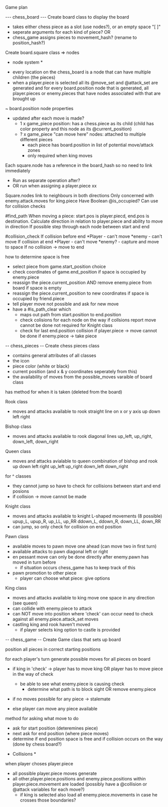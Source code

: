 Game plan

--- chess_board ---
Create board class to display the board
- takes either chess piece as a slot (use nodes?), or an empty space  "[ ]"
- seperate arguments for each kind of piece?
OR
- chess_game assigns pieces to movement_hash? (rename to position_hash?)

Create board.square class => nodes

* node system *
- every location on the chess_board is a node that can have multiple children (the pieces)
- when a player.piece is selected all its @move_set and @attack_set are generated and for every board.position node that is generated, all player.pieces or enemy.pieces that have nodes associated with that are brought up

~ board.position node properties
- updated after each move is made?
  - 1 x game_piece position: has a chess.piece as its child (child has color property and this node as its @current_position)
  - ? x game_piece "can move here" nodes: attached to multiple different pieces
    - each piece has board.position in list of potential move/attack zones
    - only required when king moves
    

Each square.node has a reference in the board_hash so no need to link immediately
- Run as separate operation after?
- OR run when assigning a player.piece xx

Square.nodes link to neighbours in both directions
Only concerned with enemy.attack.moves for king.piece
Have Boolean @is_occupied?
Can use for collision checks

#find_path
When moving a piece: start.pos is player.piecd, end.pos is destination. Calculate direction in relation to player.piece and ability to move in direction
If possible step through each node between start and end

#collision_check
If collision before end
*Player - can't move
*enemy - can't move
If collision at end
*Player - can't move
*enemy? - capture and move to space
If no collision -> move to end

how to determine space is free 
- select piece from game.start_position choice
- check coordinates of game.end_position
 if space is occupied by enemy.piece
 - reassign the piece.current_position AND remove enemy.piece from board
 if space is empty
 - reassign the piece.current_position to new coordinates
 if space is occupied by friend.piece
 - tell player move not possible and ask for new move
- have a #is_path_clear which 
  - maps out path from start.position to end.position
  - check colisions for each node on the way
   if collsions report move cannot be done
   not required for Knight class
  - check for last end.position collision
    if player.piece -> move cannot be done
    if enemy.piece -> take piece

-- chess_pieces --
Create chess pieces class
- contains general attributes of all classes
- the icon
- piece color (white or black)
- current position (and x & y coordinates seperately from this)
- the availability of moves from the possible_moves varaible of board class


has method for when it is taken (deleted from the board)

Rook class
- moves and attacks available to rook
  straight line on x or y axis
    up down left right

Bishop class
- moves and attacks available to rook
  diagonal lines
    up_left, up_right, down_left, down_right

Queen class
- moves and attacks avialable to queen
  combination of bishop and rook 
    up down left right up_left up_right down_left down_right

for ^ classes
- they cannot jump so have to check for collisions between start and end posions
- if collision -> move cannot be made

Knight class
- moves and attacks available to knight
  L-shaped movements (8 possible)
    upup_L, upup_R, up_LL, up_RR
    ddown_L, ddown_R, down_LL, down_RR
- can jump, so only check for collision on end position

Pawn class
- available moves to pawn
  move one ahead (can move two in first turn)
- available attacks to pawn
  diagonal left or right
- en pessant move
  can only be done directly after enemy.pawn has moved in turn before
  - if situation occurs chess_game has to keep track of this
- pawn promotion to other piece
  - player can choose what piece: give options

King class
- moves and attacks available to king
  move one space in any direction (see queen)
- can collide with enemy.piece to attack
- can NOT move into position where 'check' can occur
  need to check against all enemy.piece.attack_set moves
- castling
  king and rook haven't moved
    * if player selects king option to castle is provided


-- chess_game --
Create Game class that sets up board

position all pieces in correct starting positions

for each player's turn generate possible moves for all pieces on board
- if king in 'check' -> player has to move king 
  OR
  player has to move piece in the way of check
  - be able to see what enemy.piece is causing check 
    - determine what path is to block sight OR remove enemy.piece

- if no moves possible for any piece -> stalemate
- else player can move any piece available

method for asking what move to do
- ask for start position (deteremines piece)
- next ask for end position (where piece moves)
- determine if end position space is free and if collision occurs on the way (done by chess board?)


* Collisions *

when player choses player.piece 
- all possible player.piece moves generate
- all other.player.piece.positions and enemy.piece.positions within player.piece.movement are loaded
  (possibly have a @collision or @attack variables for each move?)
  - if king is selected also load all enemy.piece.movements in case he crosses those boundaries?


  



